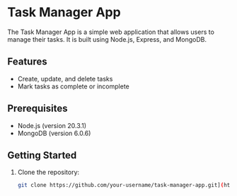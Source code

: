 # Task Manager App

The Task Manager App is a simple web application that allows users to manage their tasks. It is built using Node.js, Express, and MongoDB.

## Features

- Create, update, and delete tasks
- Mark tasks as complete or incomplete

## Prerequisites

- Node.js (version 20.3.1)
- MongoDB (version 6.0.6)

## Getting Started

1. Clone the repository:

   ```bash
   git clone https://github.com/your-username/task-manager-app.git](https://github.com/Amrkhaled25/TaskManager.git
